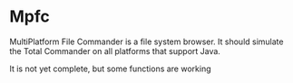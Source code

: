 # Mpfc
MultiPlatform File Commander is a file system browser.
It should simulate the Total Commander on all platforms that support Java.

It is not yet complete, but some functions are working